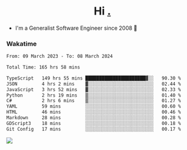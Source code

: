 <h1 align="center">Hi <a href="https://www.hackerrank.com/erasmosaraujo">.</a></h1>
 
- I'm a Generalist Software Engineer  since 2008 🚀
<!--  
<p align="left">
  <a href="https://github.com/erasmosoares/github-readme-stats">
    <img
      align="center"
      src="https://github-readme-stats.vercel.app/api/top-langs/?username=erasmosoares&theme=radical&layout=compact"
    />
  </a>
  <a href="https://github.com/erasmosoares/github-readme-stats">
    [![Harlok's WakaTime stats](https://github-readme-stats.vercel.app/api/wakatime?username=ffflabs)](https://github.com/anuraghazra/github-readme-stats)
  </a>
</p>

<!--
 ### Repo 
 
<p align="left">
 <a href="https://github.com/erasmosoares/github-readme-stats">
    <img
      align="center"
      height="165"
      src="https://github-readme-stats.vercel.app/api/pin?username=erasmosoares&repo=sample-node&title_color=fff&icon_color=f9f9f9&text_color=9f9f9f&bg_color=151515"
    />
  </a>
  <a href="https://github.com/erasmosoares/github-readme-stats">
    <img
      align="center"
      height="165"
      src="https://github-readme-stats.vercel.app/api/pin?username=erasmosoares&repo=sample-node&title_color=fff&icon_color=f9f9f9&text_color=9f9f9f&bg_color=151515"
    />
  </a>
</p>
-->

 ### Wakatime 

<!--START_SECTION:waka-->

```txt
From: 09 March 2023 - To: 08 March 2024

Total Time: 165 hrs 58 mins

TypeScript   149 hrs 55 mins ██████████████████████▓░░   90.30 %
JSON         4 hrs 2 mins    ▓░░░░░░░░░░░░░░░░░░░░░░░░   02.44 %
JavaScript   3 hrs 52 mins   ▓░░░░░░░░░░░░░░░░░░░░░░░░   02.33 %
Python       2 hrs 19 mins   ▒░░░░░░░░░░░░░░░░░░░░░░░░   01.40 %
C#           2 hrs 6 mins    ▒░░░░░░░░░░░░░░░░░░░░░░░░   01.27 %
YAML         59 mins         ░░░░░░░░░░░░░░░░░░░░░░░░░   00.60 %
HTML         46 mins         ░░░░░░░░░░░░░░░░░░░░░░░░░   00.46 %
Markdown     28 mins         ░░░░░░░░░░░░░░░░░░░░░░░░░   00.28 %
GDScript3    18 mins         ░░░░░░░░░░░░░░░░░░░░░░░░░   00.18 %
Git Config   17 mins         ░░░░░░░░░░░░░░░░░░░░░░░░░   00.17 %
```

<!--END_SECTION:waka-->

![](https://komarev.com/ghpvc/?username=erasmosoares&color=brightgreen)

